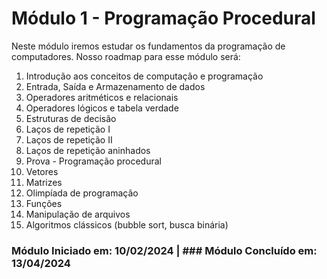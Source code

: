 # Módulo 1 - Programação Procedural


Neste módulo iremos estudar os fundamentos da programação de computadores. Nosso roadmap para esse módulo será:

1. Introdução aos conceitos de computação e programação
2. Entrada, Saída e Armazenamento de dados
3. Operadores aritméticos e relacionais
4. Operadores lógicos e tabela verdade
5. Estruturas de decisão
6. Laços de repetição I
7. Laços de repetição II
8. Laços de repetição aninhados
9. Prova - Programação procedural
10. Vetores
11. Matrizes
12. Olimpíada de programação
13. Funções
14. Manipulação de arquivos
15. Algoritmos clássicos (bubble sort, busca binária)

### Módulo Iniciado em: 10/02/2024 | ### Módulo Concluído em: 13/04/2024